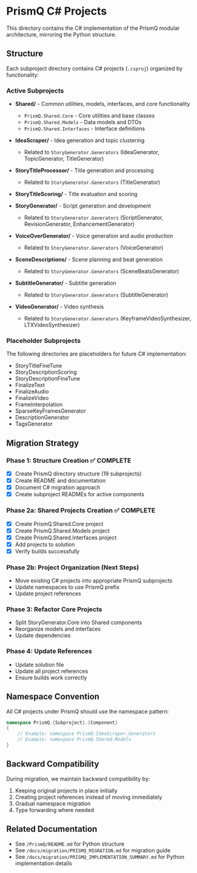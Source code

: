 # PrismQ C# Projects

This directory contains the C# implementation of the PrismQ modular architecture, mirroring the Python structure.

## Structure

Each subproject directory contains C# projects (`.csproj`) organized by functionality:

### Active Subprojects

- **Shared/** - Common utilities, models, interfaces, and core functionality
  - `PrismQ.Shared.Core` - Core utilities and base classes
  - `PrismQ.Shared.Models` - Data models and DTOs
  - `PrismQ.Shared.Interfaces` - Interface definitions

- **IdeaScraper/** - Idea generation and topic clustering
  - Related to `StoryGenerator.Generators` (IdeaGenerator, TopicGenerator, TitleGenerator)

- **StoryTitleProcessor/** - Title generation and processing
  - Related to `StoryGenerator.Generators` (TitleGenerator)

- **StoryTitleScoring/** - Title evaluation and scoring

- **StoryGenerator/** - Script generation and development
  - Related to `StoryGenerator.Generators` (ScriptGenerator, RevisionGenerator, EnhancementGenerator)

- **VoiceOverGenerator/** - Voice generation and audio production
  - Related to `StoryGenerator.Generators` (VoiceGenerator)

- **SceneDescriptions/** - Scene planning and beat generation
  - Related to `StoryGenerator.Generators` (SceneBeatsGenerator)

- **SubtitleGenerator/** - Subtitle generation
  - Related to `StoryGenerator.Generators` (SubtitleGenerator)

- **VideoGenerator/** - Video synthesis
  - Related to `StoryGenerator.Generators` (KeyframeVideoSynthesizer, LTXVideoSynthesizer)

### Placeholder Subprojects

The following directories are placeholders for future C# implementation:
- StoryTitleFineTune
- StoryDescriptionScoring
- StoryDescriptionFineTune
- FinalizeText
- FinalizeAudio
- FinalizeVideo
- FrameInterpolation
- SparseKeyFramesGenerator
- DescriptionGenerator
- TagsGenerator

## Migration Strategy

### Phase 1: Structure Creation ✅ COMPLETE
- [x] Create PrismQ directory structure (19 subprojects)
- [x] Create README and documentation
- [x] Document C# migration approach
- [x] Create subproject READMEs for active components

### Phase 2a: Shared Projects Creation ✅ COMPLETE
- [x] Create PrismQ.Shared.Core project
- [x] Create PrismQ.Shared.Models project
- [x] Create PrismQ.Shared.Interfaces project
- [x] Add projects to solution
- [x] Verify builds successfully

### Phase 2b: Project Organization (Next Steps)
- Move existing C# projects into appropriate PrismQ subprojects
- Update namespaces to use PrismQ prefix
- Update project references

### Phase 3: Refactor Core Projects
- Split StoryGenerator.Core into Shared components
- Reorganize models and interfaces
- Update dependencies

### Phase 4: Update References
- Update solution file
- Update all project references
- Ensure builds work correctly

## Namespace Convention

All C# projects under PrismQ should use the namespace pattern:
```csharp
namespace PrismQ.{Subproject}.{Component}
{
    // Example: namespace PrismQ.IdeaScraper.Generators
    // Example: namespace PrismQ.Shared.Models
}
```

## Backward Compatibility

During migration, we maintain backward compatibility by:
1. Keeping original projects in place initially
2. Creating project references instead of moving immediately
3. Gradual namespace migration
4. Type forwarding where needed

## Related Documentation

- See `/PrismQ/README.md` for Python structure
- See `/docs/migration/PRISMQ_MIGRATION.md` for migration guide
- See `/docs/migration/PRISMQ_IMPLEMENTATION_SUMMARY.md` for Python implementation details
